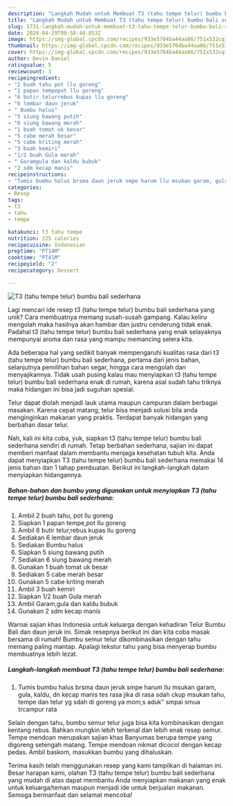 ```yaml
---
description: "Langkah Mudah untuk Membuat T3 (tahu tempe telur) bumbu bali sederhana, Lezat"
title: "Langkah Mudah untuk Membuat T3 (tahu tempe telur) bumbu bali sederhana, Lezat"
slug: 1731-langkah-mudah-untuk-membuat-t3-tahu-tempe-telur-bumbu-bali-sederhana-lezat
date: 2020-04-29T09:58:44.853Z
image: https://img-global.cpcdn.com/recipes/933e5764ba44aa86/751x532cq70/t3-tahu-tempe-telur-bumbu-bali-sederhana-foto-resep-utama.jpg
thumbnail: https://img-global.cpcdn.com/recipes/933e5764ba44aa86/751x532cq70/t3-tahu-tempe-telur-bumbu-bali-sederhana-foto-resep-utama.jpg
cover: https://img-global.cpcdn.com/recipes/933e5764ba44aa86/751x532cq70/t3-tahu-tempe-telur-bumbu-bali-sederhana-foto-resep-utama.jpg
author: Devin Daniel
ratingvalue: 5
reviewcount: 3
recipeingredient:
- "2 buah tahu pot llu goreng"
- "1 papan tempepot llu goreng"
- "6 butir telurrebus kupas llu goreng"
- "6 lembar daun jeruk"
- " Bumbu halus"
- "5 siung bawang putih"
- "6 siung bawang merah"
- "1 buah tomat uk besar"
- "5 cabe merah besar"
- "5 cabe kriting merah"
- "3 buah kemiri"
- "1/2 buah Gula merah"
- " Garamgula dan kaldu bubuk"
- "2 sdm kecap manis"
recipeinstructions:
- "Tumis bumbu halus brsma daun jeruk smpe harum llu msukan garam, gula, kaldu, dn kecap manis tes rasa jika di rasa sdah ckup msukan tahu, tempe dan telur yg sdah di goreng ya mom,s aduk&#34; smpai smua trcampur rata"
categories:
- Resep
tags:
- t3
- tahu
- tempe

katakunci: t3 tahu tempe 
nutrition: 225 calories
recipecuisine: Indonesian
preptime: "PT14M"
cooktime: "PT41M"
recipeyield: "2"
recipecategory: Dessert

---
```



![T3 (tahu tempe telur) bumbu bali sederhana](https://img-global.cpcdn.com/recipes/933e5764ba44aa86/751x532cq70/t3-tahu-tempe-telur-bumbu-bali-sederhana-foto-resep-utama.jpg)

Lagi mencari ide resep t3 (tahu tempe telur) bumbu bali sederhana yang unik? Cara membuatnya memang susah-susah gampang. Kalau keliru mengolah maka hasilnya akan hambar dan justru cenderung tidak enak. Padahal t3 (tahu tempe telur) bumbu bali sederhana yang enak selayaknya mempunyai aroma dan rasa yang mampu memancing selera kita.

Ada beberapa hal yang sedikit banyak mempengaruhi kualitas rasa dari t3 (tahu tempe telur) bumbu bali sederhana, pertama dari jenis bahan, selanjutnya pemilihan bahan segar, hingga cara mengolah dan menyajikannya. Tidak usah pusing kalau mau menyiapkan t3 (tahu tempe telur) bumbu bali sederhana enak di rumah, karena asal sudah tahu triknya maka hidangan ini bisa jadi suguhan spesial.

Telur dapat diolah menjadi lauk utama maupun campuran dalam berbagai masakan. Karena cepat matang, telur bisa menjadi solusi bila anda menginginkan makanan yang praktis. Terdapat banyak hidangan yang berbahan dasar telur.


Nah, kali ini kita coba, yuk, siapkan t3 (tahu tempe telur) bumbu bali sederhana sendiri di rumah. Tetap berbahan sederhana, sajian ini dapat memberi manfaat dalam membantu menjaga kesehatan tubuh kita. Anda dapat menyiapkan T3 (tahu tempe telur) bumbu bali sederhana memakai 14 jenis bahan dan 1 tahap pembuatan. Berikut ini langkah-langkah dalam menyiapkan hidangannya.

<!--inarticleads1-->

##### Bahan-bahan dan bumbu yang digunakan untuk menyiapkan T3 (tahu tempe telur) bumbu bali sederhana:

1. Ambil 2 buah tahu, pot llu goreng
1. Siapkan 1 papan tempe,pot llu goreng
1. Ambil 6 butir telur,rebus kupas llu goreng
1. Sediakan 6 lembar daun jeruk
1. Sediakan  Bumbu halus
1. Siapkan 5 siung bawang putih
1. Sediakan 6 siung bawang merah
1. Gunakan 1 buah tomat uk besar
1. Sediakan 5 cabe merah besar
1. Gunakan 5 cabe kriting merah
1. Ambil 3 buah kemiri
1. Siapkan 1/2 buah Gula merah
1. Ambil  Garam,gula dan kaldu bubuk
1. Gunakan 2 sdm kecap manis


Warnai sajian khas Indonesia untuk keluarga dengan kehadiran Telur Bumbu Bali dan daun jeruk ini. Simak resepnya berikut ini dan kita coba masak bersama di rumah! Bumbu semur telur dikombinasikan dengan tahu memang paling mantap. Apalagi tekstur tahu yang bisa menyerap bumbu membuatnya lebih lezat. 

<!--inarticleads2-->

##### Langkah-langkah membuat T3 (tahu tempe telur) bumbu bali sederhana:

1. Tumis bumbu halus brsma daun jeruk smpe harum llu msukan garam, gula, kaldu, dn kecap manis tes rasa jika di rasa sdah ckup msukan tahu, tempe dan telur yg sdah di goreng ya mom,s aduk&#34; smpai smua trcampur rata


Selain dengan tahu, bumbu semur telur juga bisa kita kombinasikan dengan kentang rebus. Bahkan mungkin lebih terkenal dan lebih enak resep semur. Tempe mendoan merupakan sajian khas Banyumas berupa tempe yang digoreng setengah matang. Tempe mendoan nikmat dicocol dengan kecap pedas. Ambil baskom, masukkan bumbu yang dihaluskan. 

Terima kasih telah menggunakan resep yang kami tampilkan di halaman ini. Besar harapan kami, olahan T3 (tahu tempe telur) bumbu bali sederhana yang mudah di atas dapat membantu Anda menyiapkan makanan yang enak untuk keluarga/teman maupun menjadi ide untuk berjualan makanan. Semoga bermanfaat dan selamat mencoba!
